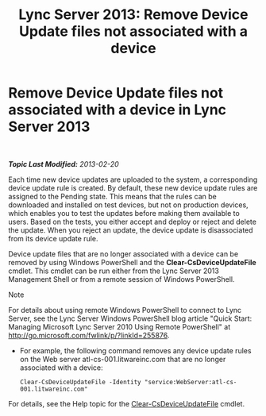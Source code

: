﻿---
title: 'Lync Server 2013: Remove Device Update files not associated with a device'
TOCTitle: Remove Device Update files not associated with a device
ms:assetid: ecebbf73-b456-4990-a91d-308b84d39404
ms:mtpsurl: https://technet.microsoft.com/en-us/library/JJ994084(v=OCS.15)
ms:contentKeyID: 51803996
ms.date: 12/12/2015
mtps_version: v=OCS.15
---

<div data-xmlns="http://www.w3.org/1999/xhtml">

<div class="topic" data-xmlns="http://www.w3.org/1999/xhtml" data-msxsl="urn:schemas-microsoft-com:xslt" data-cs="http://msdn.microsoft.com/en-us/">

<div data-asp="http://msdn2.microsoft.com/asp">

# Remove Device Update files not associated with a device in Lync Server 2013

</div>

<div id="mainSection">

<div id="mainBody">

<span> </span>

_**Topic Last Modified:** 2013-02-20_

Each time new device updates are uploaded to the system, a corresponding device update rule is created. By default, these new device update rules are assigned to the Pending state. This means that the rules can be downloaded and installed on test devices, but not on production devices, which enables you to test the updates before making them available to users. Based on the tests, you either accept and deploy or reject and delete the update. When you reject an update, the device update is disassociated from its device update rule.

<div>


Device update files that are no longer associated with a device can be removed by using Windows PowerShell and the **Clear-CsDeviceUpdateFile** cmdlet. This cmdlet can be run either from the Lync Server 2013 Management Shell or from a remote session of Windows PowerShell.

<div class="alert">


> [!NOTE]
> For details about using remote Windows PowerShell to connect to Lync Server, see the Lync Server Windows PowerShell blog article "Quick Start: Managing Microsoft Lync Server 2010 Using Remote PowerShell" at <A href="http://go.microsoft.com/fwlink/p/?linkid=255876">http://go.microsoft.com/fwlink/p/?linkId=255876</A>.



</div>

<div>


  - For example, the following command removes any device update rules on the Web server atl-cs-001.litwareinc.com that are no longer associated with a device:
    
        Clear-CsDeviceUpdateFile -Identity "service:WebServer:atl-cs-001.litwareinc.com"

</div>

For details, see the Help topic for the [Clear-CsDeviceUpdateFile](clear-csdeviceupdatefile.md) cmdlet.

</div>

</div>

<span> </span>

</div>

</div>

</div>

